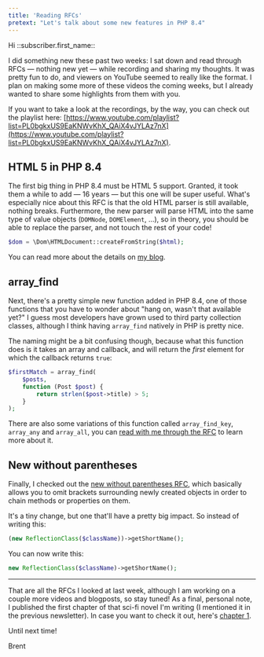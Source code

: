 ```yaml
---
title: 'Reading RFCs'
pretext: "Let's talk about some new features in PHP 8.4"
---
```


Hi ::subscriber.first_name::

I did something new these past two weeks: I sat down and read through RFCs — nothing new yet — while recording and sharing my thoughts. It was pretty fun to do, and viewers on YouTube seemed to really like the format. I plan on making some more of these videos the coming weeks, but I already wanted to share some highlights from them with you.

If you want to take a look at the recordings, by the way, you can check out the playlist here: [https://www.youtube.com/playlist?list=PL0bgkxUS9EaKNWvKhX_QAiX4vJYLAz7nX](https://www.youtube.com/playlist?list=PL0bgkxUS9EaKNWvKhX_QAiX4vJYLAz7nX).

## HTML 5 in PHP 8.4

The first big thing in PHP 8.4 must be HTML 5 support. Granted, it took them a while to add — 16 years — but this one will be super useful. What's especially nice about this RFC is that the old HTML parser is still available, nothing breaks. Furthermore, the new parser will parse HTML into the same type of value objects (`DOMNode`, `DOMElement`, …), so in theory, you should be able to replace the parser, and not touch the rest of your code!

```php
$dom = \Dom\HTMLDocument::createFromString($html); 
```

You can read more about the details on [my blog](https://aggregate.stitcher.io/post/da09d655-520e-43d3-9bd7-300fa654aaf3).

## array_find

Next, there's a pretty simple new function added in PHP 8.4, one of those functions that you have to wonder about "hang on, wasn't that available yet?" I guess most developers have grown used to third party collection classes, although I think having `array_find` natively in PHP is pretty nice. 

The naming might be a bit confusing though, because what this function does is it takes an array and callback, and will return the _first_ element for which the callback returns `true`:

```php
$firstMatch = array_find(
    $posts, 
    function (Post $post) {
        return strlen($post->title) > 5; 
    }
);
```

There are also some variations of this function called `array_find_key`, `array_any` and `array_all`, you can [read with me through the RFC](https://aggregate.stitcher.io/post/f0061cbc-97fa-410a-a162-e439bc4714ce) to learn more about it.

## New without parentheses

Finally, I checked out the [new without parentheses RFC](https://aggregate.stitcher.io/post/a30d49b5-bc8d-43cc-b1b3-0f5861ee2693), which basically allows you to omit brackets surrounding newly created objects in order to chain methods or properties on them.

It's a tiny change, but one that'll have a pretty big impact. So instead of writing this:

```php
(new ReflectionClass($className))->getShortName();
```

You can now write this:

```php
new ReflectionClass($className)->getShortName();
```

--- 

That are all the RFCs I looked at last week, although I am working on a couple more videos and blogposts, so stay tuned! As a final, personal note, I published the first chapter of that sci-fi novel I'm writing (I mentioned it in the previous newsletter). In case you want to check it out, here's [chapter 1](https://aggregate.stitcher.io/post/18478d82-bfc7-49ec-81d5-393f0c313a85). 

Until next time!

Brent